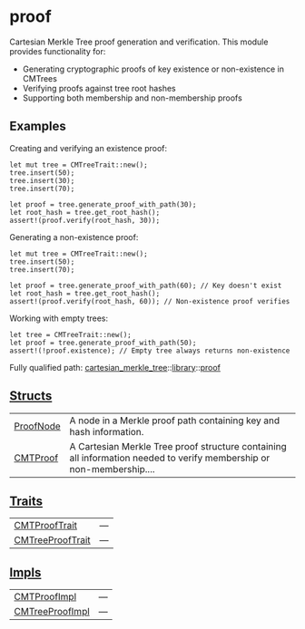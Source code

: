 # proof

Cartesian Merkle Tree proof generation and verification.
This module provides functionality for:
- Generating cryptographic proofs of key existence or non-existence in CMTrees
- Verifying proofs against tree root hashes
- Supporting both membership and non-membership proofs
## Examples

Creating and verifying an existence proof:
```cairo
let mut tree = CMTreeTrait::new();
tree.insert(50);
tree.insert(30);
tree.insert(70);

let proof = tree.generate_proof_with_path(30);
let root_hash = tree.get_root_hash();
assert!(proof.verify(root_hash, 30));
```

Generating a non-existence proof:
```cairo
let mut tree = CMTreeTrait::new();
tree.insert(50);
tree.insert(70);

let proof = tree.generate_proof_with_path(60); // Key doesn't exist
let root_hash = tree.get_root_hash();
assert!(proof.verify(root_hash, 60)); // Non-existence proof verifies
```

Working with empty trees:
```cairo
let tree = CMTreeTrait::new();
let proof = tree.generate_proof_with_path(50);
assert!(!proof.existence); // Empty tree always returns non-existence
```

Fully qualified path: [cartesian_merkle_tree](./cartesian_merkle_tree.md)::[library](./cartesian_merkle_tree-library.md)::[proof](./cartesian_merkle_tree-library-proof.md)


## [Structs](./cartesian_merkle_tree-library-proof-structs.md)

| | |
|:---|:---|
| [ProofNode](./cartesian_merkle_tree-library-proof-ProofNode.md) | A node in a Merkle proof path containing key and hash information. |
| [CMTProof](./cartesian_merkle_tree-library-proof-CMTProof.md) | A Cartesian Merkle Tree proof structure containing all information needed to verify membership or non-membership.... |

## [Traits](./cartesian_merkle_tree-library-proof-traits.md)

| | |
|:---|:---|
| [CMTProofTrait](./cartesian_merkle_tree-library-proof-CMTProofTrait.md) | — |
| [CMTreeProofTrait](./cartesian_merkle_tree-library-proof-CMTreeProofTrait.md) | — |

## [Impls](./cartesian_merkle_tree-library-proof-impls.md)

| | |
|:---|:---|
| [CMTProofImpl](./cartesian_merkle_tree-library-proof-CMTProofImpl.md) | — |
| [CMTreeProofImpl](./cartesian_merkle_tree-library-proof-CMTreeProofImpl.md) | — |
